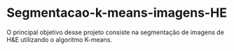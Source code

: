 # Segmentacao-k-means-imagens-HE
O principal objetivo desse projeto consiste na segmentação de imagens de H&amp;E utilizando o algoritmo K-means.
